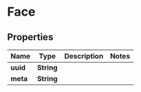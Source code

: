 # Face

## Properties
Name | Type | Description | Notes
------------ | ------------- | ------------- | -------------
**uuid** | **String** |  | 
**meta** | **String** |  | 
